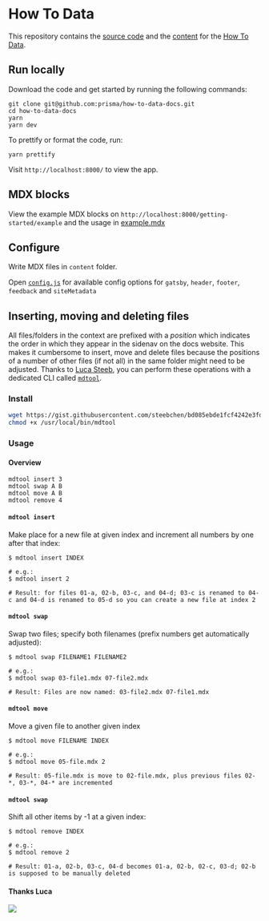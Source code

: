 # How To Data


This repository contains the [source code](./src) and the [content](./content) for the [How To Data](/).

## Run locally

Download the code and get started by running the following commands:

```
git clone git@github.com:prisma/how-to-data-docs.git
cd how-to-data-docs
yarn
yarn dev
```

To prettify or format the code, run: 

```
yarn prettify
```

Visit `http://localhost:8000/` to view the app.

## MDX blocks 

View the example MDX blocks on `http://localhost:8000/getting-started/example` and the usage in [example.mdx](./content/01-getting-started/04-example.mdx)

## Configure

Write MDX files in `content` folder.

Open [`config.js`](./config.js) for available config options for `gatsby`, `header`, `footer`, `feedback` and `siteMetadata`



## Inserting, moving and deleting files

All files/folders in the context are prefixed with a _position_ which indicates the order in which they appear in the sidenav on the docs website. This makes it cumbersome to insert, move and delete files because the positions of a number of other files (if not all) in the same folder might need to be adjusted. Thanks to [Luca Steeb](https://github.com/steebchen/), you can perform these operations with a dedicated CLI called [`mdtool`](https://gist.githubusercontent.com/steebchen/bd085ebde1fcf4242e3fdd0df4d202a6/raw/c04e3d262eb6a302a9fab98f6428fec9329681e2/mdtool).

### Install

```bash
wget https://gist.githubusercontent.com/steebchen/bd085ebde1fcf4242e3fdd0df4d202a6/raw/c04e3d262eb6a302a9fab98f6428fec9329681e2/mdtool -qO /usr/local/bin/mdtool
chmod +x /usr/local/bin/mdtool
```

### Usage

#### Overview

```
mdtool insert 3
mdtool swap A B
mdtool move A B 
mdtool remove 4
```

#### `mdtool insert`

Make place for a new file at given index and increment all numbers by one after that index:

```
$ mdtool insert INDEX

# e.g.:
$ mdtool insert 2 

# Result: for files 01-a, 02-b, 03-c, and 04-d; 03-c is renamed to 04-c and 04-d is renamed to 05-d so you can create a new file at index 2
```

#### `mdtool swap`

Swap two files; specify both filenames (prefix numbers get automatically adjusted):

```
$ mdtool swap FILENAME1 FILENAME2

# e.g.:
$ mdtool swap 03-file1.mdx 07-file2.mdx  

# Result: Files are now named: 03-file2.mdx 07-file1.mdx
```

#### `mdtool move`

Move a given file to another given index

```
$ mdtool move FILENAME INDEX

# e.g.:
$ mdtool move 05-file.mdx 2  

# Result: 05-file.mdx is move to 02-file.mdx, plus previous files 02-*, 03-*, 04-* are incremented
```


#### `mdtool swap`

Shift all other items by -1 at a given index:

```
$ mdtool remove INDEX

# e.g.:
$ mdtool remove 2 

# Result: 01-a, 02-b, 03-c, 04-d becomes 01-a, 02-b, 02-c, 03-d; 02-b is supposed to be manually deleted
```

#### Thanks Luca

![](https://imgur.com/LJ0FGHk.png)
